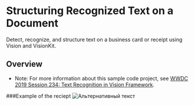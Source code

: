 # Structuring Recognized Text on a Document

Detect, recognize, and structure text on a business card or receipt using Vision and VisionKit.

## Overview

- Note: For more information about this sample code project, see [WWDC 2019 Session 234: Text Recognition in Vision Framework](https://developer.apple.com/videos/play/wwdc19/234/).


###Example of the reciept
![Альтернативный текст](https://i.ibb.co/6XBS1Lc/2019-07-12-23-25-59.png)
